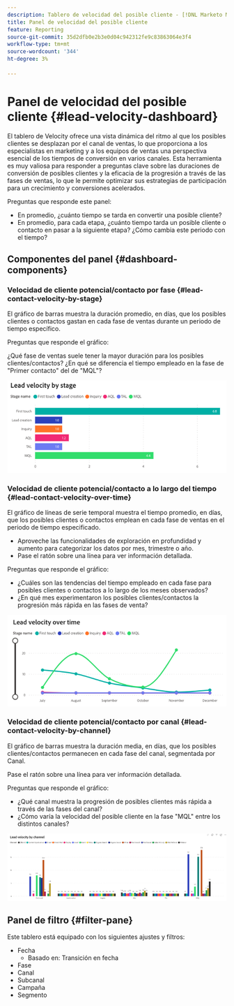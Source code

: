 ```yaml
---
description: Tablero de velocidad del posible cliente - [!DNL Marketo Measure] - Producto
title: Panel de velocidad del posible cliente
feature: Reporting
source-git-commit: 35d2dfb0e2b3e0d04c942312fe9c83863064e3f4
workflow-type: tm+mt
source-wordcount: '344'
ht-degree: 3%

---
```


# Panel de velocidad del posible cliente {#lead-velocity-dashboard}

El tablero de Velocity ofrece una vista dinámica del ritmo al que los posibles clientes se desplazan por el canal de ventas, lo que proporciona a los especialistas en marketing y a los equipos de ventas una perspectiva esencial de los tiempos de conversión en varios canales. Esta herramienta es muy valiosa para responder a preguntas clave sobre las duraciones de conversión de posibles clientes y la eficacia de la progresión a través de las fases de ventas, lo que le permite optimizar sus estrategias de participación para un crecimiento y conversiones acelerados.

Preguntas que responde este panel:

* En promedio, ¿cuánto tiempo se tarda en convertir una posible cliente?
* En promedio, para cada etapa, ¿cuánto tiempo tarda un posible cliente o contacto en pasar a la siguiente etapa? ¿Cómo cambia este periodo con el tiempo?

## Componentes del panel {#dashboard-components}

### Velocidad de cliente potencial/contacto por fase {#lead-contact-velocity-by-stage}

El gráfico de barras muestra la duración promedio, en días, que los posibles clientes o contactos gastan en cada fase de ventas durante un periodo de tiempo específico.

Preguntas que responde el gráfico:

¿Qué fase de ventas suele tener la mayor duración para los posibles clientes/contactos?
¿En qué se diferencia el tiempo empleado en la fase de &quot;Primer contacto&quot; del de &quot;MQL&quot;?

![](assets/lead-velocity-dashboard-1.png)

### Velocidad de cliente potencial/contacto a lo largo del tiempo {#lead-contact-velocity-over-time}

El gráfico de líneas de serie temporal muestra el tiempo promedio, en días, que los posibles clientes o contactos emplean en cada fase de ventas en el periodo de tiempo especificado.

* Aproveche las funcionalidades de exploración en profundidad y aumento para categorizar los datos por mes, trimestre o año.
* Pase el ratón sobre una línea para ver información detallada.

Preguntas que responde el gráfico:

* ¿Cuáles son las tendencias del tiempo empleado en cada fase para posibles clientes o contactos a lo largo de los meses observados?
* ¿En qué mes experimentaron los posibles clientes/contactos la progresión más rápida en las fases de venta?

![](assets/lead-velocity-dashboard-2.png)

### Velocidad de cliente potencial/contacto por canal {#lead-contact-velocity-by-channel}

El gráfico de barras muestra la duración media, en días, que los posibles clientes/contactos permanecen en cada fase del canal, segmentada por Canal.

Pase el ratón sobre una línea para ver información detallada.

Preguntas que responde el gráfico:

* ¿Qué canal muestra la progresión de posibles clientes más rápida a través de las fases del canal?
* ¿Cómo varía la velocidad del posible cliente en la fase &quot;MQL&quot; entre los distintos canales?

![](assets/lead-velocity-dashboard-3.png)

## Panel de filtro {#filter-pane}

Este tablero está equipado con los siguientes ajustes y filtros:

* Fecha
   * Basado en: Transición en fecha
* Fase
* Canal
* Subcanal
* Campaña
* Segmento
